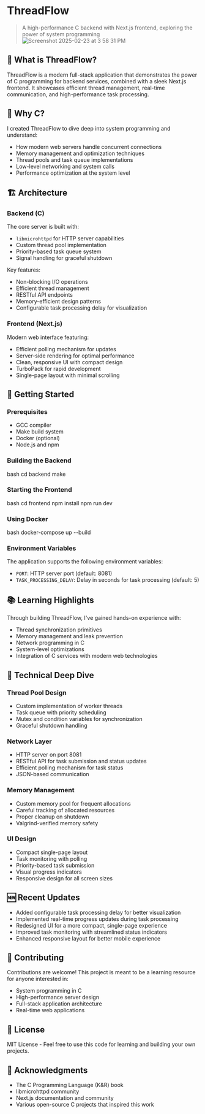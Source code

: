 # ThreadFlow
> A high-performance C backend with Next.js frontend, exploring the power of system programming
![Screenshot 2025-02-23 at 3 58 31 PM](https://github.com/user-attachments/assets/5e200951-afee-496e-8c24-0b653553d06c)


## 🎯 What is ThreadFlow?
ThreadFlow is a modern full-stack application that demonstrates the power of C programming for backend services, combined with a sleek Next.js frontend. It showcases efficient thread management, real-time communication, and high-performance task processing.

## 🌟 Why C?
I created ThreadFlow to dive deep into system programming and understand:
- How modern web servers handle concurrent connections
- Memory management and optimization techniques
- Thread pools and task queue implementations
- Low-level networking and system calls
- Performance optimization at the system level

## 🏗 Architecture

### Backend (C)
The core server is built with:
- `libmicrohttpd` for HTTP server capabilities
- Custom thread pool implementation
- Priority-based task queue system
- Signal handling for graceful shutdown

Key features:
- Non-blocking I/O operations
- Efficient thread management
- RESTful API endpoints
- Memory-efficient design patterns
- Configurable task processing delay for visualization

### Frontend (Next.js)
Modern web interface featuring:
- Efficient polling mechanism for updates
- Server-side rendering for optimal performance
- Clean, responsive UI with compact design
- TurboPack for rapid development
- Single-page layout with minimal scrolling

## 🚀 Getting Started

### Prerequisites
- GCC compiler
- Make build system
- Docker (optional)
- Node.js and npm

### Building the Backend
bash
cd backend
make
### Starting the Frontend
bash
cd frontend
npm install
npm run dev
### Using Docker
bash
docker-compose up --build

### Environment Variables
The application supports the following environment variables:
- `PORT`: HTTP server port (default: 8081)
- `TASK_PROCESSING_DELAY`: Delay in seconds for task processing (default: 5)

## 📚 Learning Highlights
Through building ThreadFlow, I've gained hands-on experience with:
- Thread synchronization primitives
- Memory management and leak prevention
- Network programming in C
- System-level optimizations
- Integration of C services with modern web technologies

## 🔧 Technical Deep Dive
### Thread Pool Design
- Custom implementation of worker threads
- Task queue with priority scheduling
- Mutex and condition variables for synchronization
- Graceful shutdown handling

### Network Layer
- HTTP server on port 8081
- RESTful API for task submission and status updates
- Efficient polling mechanism for task status
- JSON-based communication

### Memory Management
- Custom memory pool for frequent allocations
- Careful tracking of allocated resources
- Proper cleanup on shutdown
- Valgrind-verified memory safety

### UI Design
- Compact single-page layout
- Task monitoring with polling
- Priority-based task submission
- Visual progress indicators
- Responsive design for all screen sizes

## 🆕 Recent Updates
- Added configurable task processing delay for better visualization
- Implemented real-time progress updates during task processing
- Redesigned UI for a more compact, single-page experience
- Improved task monitoring with streamlined status indicators
- Enhanced responsive layout for better mobile experience

## 🤝 Contributing
Contributions are welcome! This project is meant to be a learning resource for anyone interested in:
- System programming in C
- High-performance server design
- Full-stack application architecture
- Real-time web applications

## 📝 License
MIT License - Feel free to use this code for learning and building your own projects.

## 🙏 Acknowledgments
- The C Programming Language (K&R) book
- libmicrohttpd community
- Next.js documentation and community
- Various open-source C projects that inspired this work
